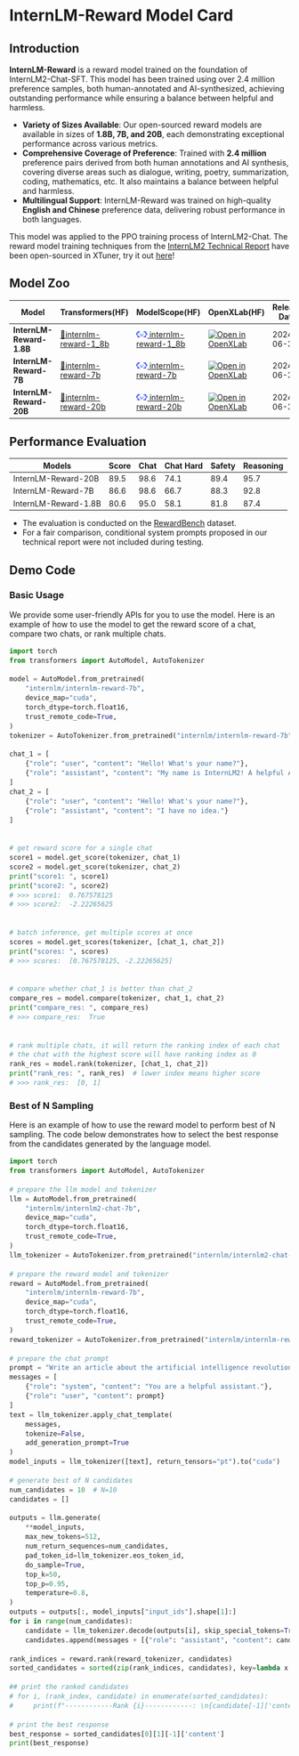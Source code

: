 # InternLM-Reward Model Card

## Introduction

**InternLM-Reward** is a reward model trained on the foundation of InternLM2-Chat-SFT. This model has been trained using over 2.4 million preference samples, both human-annotated and AI-synthesized, achieving outstanding performance while ensuring a balance between helpful and harmless.

- **Variety of Sizes Available**: Our open-sourced reward models are available in sizes of **1.8B, 7B, and 20B**, each demonstrating exceptional performance across various metrics.
- **Comprehensive Coverage of Preference**: Trained with **2.4 million** preference pairs derived from both human annotations and AI synthesis, covering diverse areas such as dialogue, writing, poetry, summarization, coding, mathematics, etc. It also maintains a balance between helpful and harmless.
- **Multilingual Support**: InternLM-Reward was trained on high-quality **English and Chinese** preference data, delivering robust performance in both languages.

This model was applied to the PPO training process of InternLM2-Chat. The reward model training techniques from the [InternLM2 Technical Report](https://arxiv.org/abs/2403.17297) have been open-sourced in XTuner, try it out [here](https://github.com/InternLM/xtuner)!

## Model Zoo

| Model                    | Transformers(HF)                                         | ModelScope(HF)                                          | OpenXLab(HF)                                          | Release Date |
| ------------------------ | -------------------------------------------------------- | ------------------------------------------------------- | ----------------------------------------------------- | ------------ |
| **InternLM-Reward-1.8B** | [🤗internlm-reward-1_8b](https://huggingface.co/internlm/internlm-reward-1_8b) | [<img src="../assets/modelscope_logo.png" width="20px" /> internlm-reward-1_8b](https://modelscope.cn/models/Shanghai_AI_Laboratory/internlm-reward-1_8b/summary) | [![Open in OpenXLab](https://cdn-static.openxlab.org.cn/header/openxlab_models.svg)](https://openxlab.org.cn/models/detail/OpenLMLab/internlm-reward-1_8b) | 2024-06-30   |
| **InternLM-Reward-7B**   | [🤗internlm-reward-7b](https://huggingface.co/internlm/internlm-reward-7b) | [<img src="../assets/modelscope_logo.png" width="20px" /> internlm-reward-7b](https://modelscope.cn/models/Shanghai_AI_Laboratory/internlm-reward-7b/summary) | [![Open in OpenXLab](https://cdn-static.openxlab.org.cn/header/openxlab_models.svg)](https://openxlab.org.cn/models/detail/OpenLMLab/internlm-reward-7b) | 2024-06-30   |
| **InternLM-Reward-20B**  | [🤗internlm-reward-20b](https://huggingface.co/internlm/internlm-reward-20b) | [<img src="../assets/modelscope_logo.png" width="20px" /> internlm-reward-20b](https://modelscope.cn/models/Shanghai_AI_Laboratory/internlm-reward-20b/summary) | [![Open in OpenXLab](https://cdn-static.openxlab.org.cn/header/openxlab_models.svg)](https://openxlab.org.cn/models/detail/OpenLMLab/internlm-reward-20b) | 2024-06-30   |

## Performance Evaluation

| Models               | Score | Chat | Chat Hard | Safety | Reasoning |
| -------------------- | ----- | ---- | --------- | ------ | --------- |
| InternLM-Reward-20B  | 89.5  | 98.6 | 74.1      | 89.4   | 95.7      |
| InternLM-Reward-7B   | 86.6  | 98.6 | 66.7      | 88.3   | 92.8      |
| InternLM-Reward-1.8B | 80.6  | 95.0 | 58.1      | 81.8   | 87.4      |

- The evaluation is conducted on the [RewardBench](https://github.com/allenai/reward-bench) dataset.
- For a fair comparison, conditional system prompts proposed in our technical report were not included during testing.

## Demo Code

### Basic Usage

We provide some user-friendly APIs for you to use the model. Here is an example of how to use the model to get the reward score of a chat, compare two chats, or rank multiple chats.

```python
import torch
from transformers import AutoModel, AutoTokenizer

model = AutoModel.from_pretrained(
    "internlm/internlm-reward-7b",
    device_map="cuda",
    torch_dtype=torch.float16,
    trust_remote_code=True,
)
tokenizer = AutoTokenizer.from_pretrained("internlm/internlm-reward-7b", trust_remote_code=True)

chat_1 = [
    {"role": "user", "content": "Hello! What's your name?"},
    {"role": "assistant", "content": "My name is InternLM2! A helpful AI assistant. What can I do for you?"}
]
chat_2 = [
    {"role": "user", "content": "Hello! What's your name?"},
    {"role": "assistant", "content": "I have no idea."}
]


# get reward score for a single chat
score1 = model.get_score(tokenizer, chat_1)
score2 = model.get_score(tokenizer, chat_2)
print("score1: ", score1)
print("score2: ", score2)
# >>> score1:  0.767578125
# >>> score2:  -2.22265625


# batch inference, get multiple scores at once
scores = model.get_scores(tokenizer, [chat_1, chat_2])
print("scores: ", scores)
# >>> scores:  [0.767578125, -2.22265625]


# compare whether chat_1 is better than chat_2
compare_res = model.compare(tokenizer, chat_1, chat_2)
print("compare_res: ", compare_res)
# >>> compare_res:  True


# rank multiple chats, it will return the ranking index of each chat
# the chat with the highest score will have ranking index as 0
rank_res = model.rank(tokenizer, [chat_1, chat_2])
print("rank_res: ", rank_res)  # lower index means higher score
# >>> rank_res:  [0, 1]
```

### Best of N Sampling

Here is an example of how to use the reward model to perform best of N sampling.
The code below demonstrates how to select the best response from the candidates generated by the language model.

```python
import torch
from transformers import AutoModel, AutoTokenizer

# prepare the llm model and tokenizer
llm = AutoModel.from_pretrained(
    "internlm/internlm2-chat-7b",
    device_map="cuda",
    torch_dtype=torch.float16,
    trust_remote_code=True,
)
llm_tokenizer = AutoTokenizer.from_pretrained("internlm/internlm2-chat-7b", trust_remote_code=True)

# prepare the reward model and tokenizer
reward = AutoModel.from_pretrained(
    "internlm/internlm-reward-7b",
    device_map="cuda",
    torch_dtype=torch.float16,
    trust_remote_code=True,
)
reward_tokenizer = AutoTokenizer.from_pretrained("internlm/internlm-reward-7b", trust_remote_code=True)

# prepare the chat prompt
prompt = "Write an article about the artificial intelligence revolution."
messages = [
    {"role": "system", "content": "You are a helpful assistant."},
    {"role": "user", "content": prompt}
]
text = llm_tokenizer.apply_chat_template(
    messages,
    tokenize=False,
    add_generation_prompt=True
)
model_inputs = llm_tokenizer([text], return_tensors="pt").to("cuda")

# generate best of N candidates
num_candidates = 10  # N=10
candidates = []

outputs = llm.generate(
    **model_inputs,
    max_new_tokens=512,
    num_return_sequences=num_candidates,
    pad_token_id=llm_tokenizer.eos_token_id,
    do_sample=True,
    top_k=50,
    top_p=0.95,
    temperature=0.8,
)
outputs = outputs[:, model_inputs["input_ids"].shape[1]:]
for i in range(num_candidates):
    candidate = llm_tokenizer.decode(outputs[i], skip_special_tokens=True)
    candidates.append(messages + [{"role": "assistant", "content": candidate}])

rank_indices = reward.rank(reward_tokenizer, candidates)
sorted_candidates = sorted(zip(rank_indices, candidates), key=lambda x: x[0])

## print the ranked candidates
# for i, (rank_index, candidate) in enumerate(sorted_candidates):
#     print(f"------------Rank {i}------------: \n{candidate[-1]['content']}")

# print the best response
best_response = sorted_candidates[0][1][-1]['content']
print(best_response)
```
